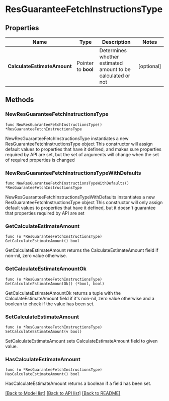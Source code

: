 # ResGuaranteeFetchInstructionsType

## Properties

Name | Type | Description | Notes
------------ | ------------- | ------------- | -------------
**CalculateEstimateAmount** | Pointer to **bool** | Determines whether estimated amount to be calculated or not | [optional] 

## Methods

### NewResGuaranteeFetchInstructionsType

`func NewResGuaranteeFetchInstructionsType() *ResGuaranteeFetchInstructionsType`

NewResGuaranteeFetchInstructionsType instantiates a new ResGuaranteeFetchInstructionsType object
This constructor will assign default values to properties that have it defined,
and makes sure properties required by API are set, but the set of arguments
will change when the set of required properties is changed

### NewResGuaranteeFetchInstructionsTypeWithDefaults

`func NewResGuaranteeFetchInstructionsTypeWithDefaults() *ResGuaranteeFetchInstructionsType`

NewResGuaranteeFetchInstructionsTypeWithDefaults instantiates a new ResGuaranteeFetchInstructionsType object
This constructor will only assign default values to properties that have it defined,
but it doesn't guarantee that properties required by API are set

### GetCalculateEstimateAmount

`func (o *ResGuaranteeFetchInstructionsType) GetCalculateEstimateAmount() bool`

GetCalculateEstimateAmount returns the CalculateEstimateAmount field if non-nil, zero value otherwise.

### GetCalculateEstimateAmountOk

`func (o *ResGuaranteeFetchInstructionsType) GetCalculateEstimateAmountOk() (*bool, bool)`

GetCalculateEstimateAmountOk returns a tuple with the CalculateEstimateAmount field if it's non-nil, zero value otherwise
and a boolean to check if the value has been set.

### SetCalculateEstimateAmount

`func (o *ResGuaranteeFetchInstructionsType) SetCalculateEstimateAmount(v bool)`

SetCalculateEstimateAmount sets CalculateEstimateAmount field to given value.

### HasCalculateEstimateAmount

`func (o *ResGuaranteeFetchInstructionsType) HasCalculateEstimateAmount() bool`

HasCalculateEstimateAmount returns a boolean if a field has been set.


[[Back to Model list]](../README.md#documentation-for-models) [[Back to API list]](../README.md#documentation-for-api-endpoints) [[Back to README]](../README.md)


